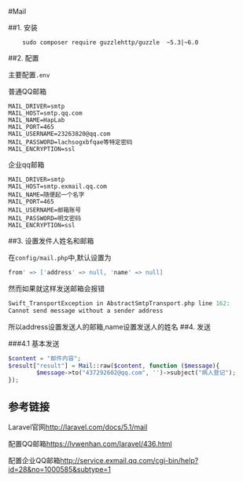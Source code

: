 #Mail

##1. 安装

        sudo composer require guzzlehttp/guzzle  ~5.3|~6.0

##2. 配置

主要配置`.env`

普通QQ邮箱

    MAIL_DRIVER=smtp
    MAIL_HOST=smtp.qq.com
    MAIL_NAME=HapLab
    MAIL_PORT=465
    MAIL_USERNAME=23263820@qq.com
    MAIL_PASSWORD=lachsogxbfqae等特定密码
    MAIL_ENCRYPTION=ssl

企业qq邮箱

    MAIL_DRIVER=smtp
    MAIL_HOST=smtp.exmail.qq.com
    MAIL_NAME=随便起一个名字
    MAIL_PORT=465
    MAIL_USERNAME=邮箱账号
    MAIL_PASSWORD=明文密码
    MAIL_ENCRYPTION=ssl
    
##3. 设置发件人姓名和邮箱

在`config/mail.php`中,默认设置为

```php
from' => ['address' => null, 'name' => null]
```
然而如果就这样发送邮箱会报错

```php
Swift_TransportException in AbstractSmtpTransport.php line 162:
Cannot send message without a sender address
```

所以address设置发送人的邮箱,name设置发送人的姓名
##4. 发送

###4.1 基本发送

```php
$content = "邮件内容";
$result["result"] = Mail::raw($content, function ($message){
        $message->to("437292602@qq.com", '')->subject("病人登记");
});
```
    

## 参考链接

Laravel官网<http://laravel.com/docs/5.1/mail>

配置QQ邮箱<https://lvwenhan.com/laravel/436.html>

配置企业QQ邮箱<http://service.exmail.qq.com/cgi-bin/help?id=28&no=1000585&subtype=1>